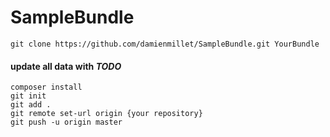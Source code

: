 # SampleBundle


```shell
git clone https://github.com/damienmillet/SampleBundle.git YourBundle
```

#### update all data with _**TODO**_

```shell
composer install
git init
git add . 
git remote set-url origin {your repository}
git push -u origin master
```
